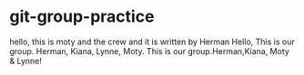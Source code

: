 # git-group-practice
hello, this is moty and the crew and it is written by Herman
Hello, This is our group. Herman, Kiana, Lynne, Moty.
This is our group.Herman,Kiana, Moty & Lynne!
